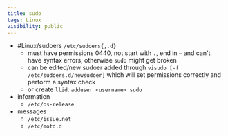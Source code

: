 ```yaml
---
title: sudo
tags: Linux
visibility: public
---
```

- #Linux/sudoers `/etc/sudoers{,.d}`
  - must have permissions 0440, not start with `.`, end in `~` and can't have syntax errors, otherwise `sudo` might get broken
  - can be edited/new sudoer added through `visudo [-f /etc/sudoers.d/newsudoer]`  which will set permissions correctly and perform a syntax check
  - or create `llid`: `adduser <username> sudo`
- information
  - `/etc/os-release`
- messages
  - `/etc/issue.net`
  - `/etc/motd.d`